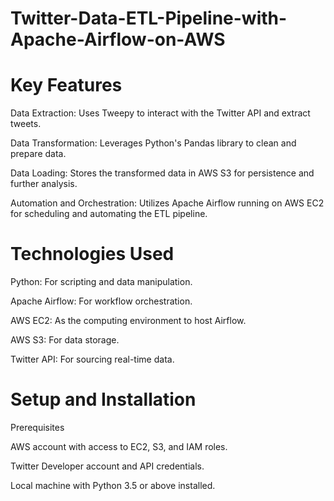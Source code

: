 # Twitter-Data-ETL-Pipeline-with-Apache-Airflow-on-AWS
# Key Features

Data Extraction: Uses Tweepy to interact with the Twitter API and extract tweets.

Data Transformation: Leverages Python's Pandas library to clean and prepare data.

Data Loading: Stores the transformed data in AWS S3 for persistence and further analysis.

Automation and Orchestration: Utilizes Apache Airflow running on AWS EC2 for scheduling and automating the ETL pipeline.

# Technologies Used

Python: For scripting and data manipulation.

Apache Airflow: For workflow orchestration.

AWS EC2: As the computing environment to host Airflow.

AWS S3: For data storage.

Twitter API: For sourcing real-time data.

# Setup and Installation

Prerequisites

AWS account with access to EC2, S3, and IAM roles.

Twitter Developer account and API credentials.

Local machine with Python 3.5 or above installed.
